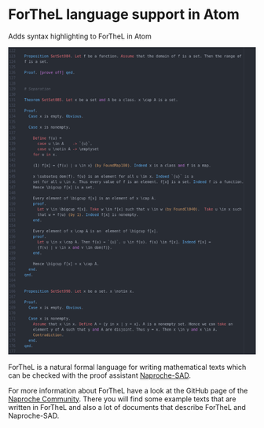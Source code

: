 # ForTheL language support in Atom

Adds syntax highlighting to ForTheL in Atom

![A screenshot of language-ftl](screenshots/separation.png)

ForTheL is a natural formal language for writing mathematical texts which can be
checked with the proof assistant
[Naproche-SAD](https://files.sketis.net/Isabelle_Naproche-20190611/).

For more information about ForTheL have a look at the GitHub page of the
[Naproche Community](https://github.com/naproche-community). There you will find
some example texts that are written in ForTheL and also a lot of documents that
describe ForTheL and Naproche-SAD.
